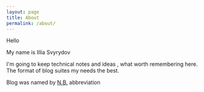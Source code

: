 ```yaml
---
layout: page
title: About
permalink: /about/
---
```


Hello

My name is Illia Svyrydov

I'm going to keep technical notes and ideas , what worth remembering here.
The format of blog suites my needs the best.

Blog was named by [N.B.][nota-bene] abbreviation

[nota-bene]: https://en.wikipedia.org/wiki/Nota_bene

